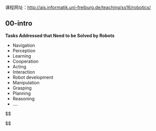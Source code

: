 课程网址：http://ais.informatik.uni-freiburg.de/teaching/ss16/robotics/

## 00-intro

**Tasks Addressed that Need to be Solved by Robots**

- Navigation
- Perception
- Learning
- Cooperation
- Acting
- Interaction
- Robot development
- Manipulation
- Grasping
- Planning
- Reasoning
- ....

$$

$$

